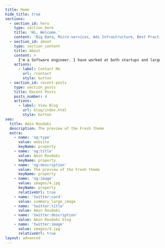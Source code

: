 ```yaml
---
title: Home
hide_title: true
sections:
  - section_id: hero
    type: section_hero
    title: 'Hi, Welcome.'
    content: 'Big Data, Micro-services, Ads Infrastructure, Best Practices'
  - section_id: about
    type: section_content
    title: About
    content: >
      I'm a Software engineer. I have worked at both startups and large tech companies like Microsoft and Google. I have been coding for over 2 decade. I love to code and share what I am good at with others and empower them. Most recently 
    actions:
      - label: Contact Me
        url: /contact
        style: button
  - section_id: recent-posts
    type: section_posts
    title: Recent Posts
    posts_number: 4
    actions:
      - label: View Blog
        url: blog/index.html
        style: button
seo:
  title: Amin Roudaki
  description: The preview of the Fresh theme
  extra:
    - name: 'og:type'
      value: website
      keyName: property
    - name: 'og:title'
      value: Amin Roudaki
      keyName: property
    - name: 'og:description'
      value: The preview of the Fresh theme
      keyName: property
    - name: 'og:image'
      value: images/4.jpg
      keyName: property
      relativeUrl: true
    - name: 'twitter:card'
      value: summary_large_image
    - name: 'twitter:title'
      value: Amin Roudaki
    - name: 'twitter:description'
      value: Amin Roudaki blog
    - name: 'twitter:image'
      value: images/4.jpg
      relativeUrl: true
layout: advanced
---
```

